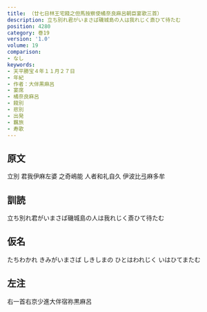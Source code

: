 ```yaml
---
title: （廿七日林王宅餞之但馬按察使橘奈良麻呂朝臣宴歌三首）
description: 立ち別れ君がいまさば磯城島の人は我れじく斎ひて待たむ
position: 4280
category: 巻19
version: '1.0'
volume: 19
comparison:
- なし
keywords:
- 天平勝宝４年１１月２７日
- 年紀
- 作者：大伴黒麻呂
- 宴席
- 橘奈良麻呂
- 餞別
- 悲別
- 出発
- 羈旅
- 寿歌
---
```


## 原文

立別 君我伊麻左婆 之奇嶋能 人者和礼自久 伊波比弖麻多牟

## 訓読

立ち別れ君がいまさば磯城島の人は我れじく斎ひて待たむ

## 仮名

たちわかれ きみがいまさば しきしまの ひとはわれじく いはひてまたむ

## 左注

右一首右京少進大伴宿祢黒麻呂
